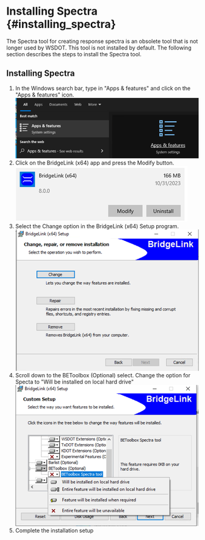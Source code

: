 Installing Spectra {#installing_spectra}
=================
The Spectra tool for creating response spectra is an obsolete tool that is not longer used by WSDOT. This tool is not installed by default. The following section describes the steps to install the Spectra tool.

## Installing Spectra
1. In the Windows search bar, type in "Apps & features" and click on the "Apps & features" icon. ![Apps & features](apps_and_features.png)
2. Click on the BridgeLink (x64) app and press the Modify button. ![Modify BridegLink](modify_bridgelink.png)
3. Select the Change option in the BridgeLink (x64) Setup program. ![Change](change.png)
4. Scroll down to the BEToolbox (Optional) select. Change the option for Specta to "Will be installed on local hard drive" ![Feature](spectra_feature.png)
5. Complete the installation setup

